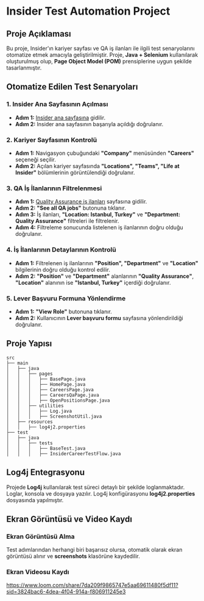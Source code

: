 # Insider Test Automation Project

## Proje Açıklaması
Bu proje, Insider'ın kariyer sayfası ve QA iş ilanları ile ilgili test senaryolarını otomatize etmek amacıyla geliştirilmiştir. 
Proje, **Java + Selenium** kullanılarak oluşturulmuş olup, **Page Object Model (POM)** prensiplerine uygun şekilde tasarlanmıştır.

## Otomatize Edilen Test Senaryoları

### 1. Insider Ana Sayfasının Açılması
- **Adım 1:** [Insider ana sayfasına](https://useinsider.com/) gidilir.
- **Adım 2:** Insider ana sayfasının başarıyla açıldığı doğrulanır.

### 2. Kariyer Sayfasının Kontrolü
- **Adım 1:** Navigasyon çubuğundaki **"Company"** menüsünden **"Careers"** seçeneği seçilir.
- **Adım 2:** Açılan kariyer sayfasında **"Locations", "Teams", "Life at Insider"** bölümlerinin görüntülendiği doğrulanır.

### 3. QA İş İlanlarının Filtrelenmesi
- **Adım 1:** [Quality Assurance iş ilanları](https://useinsider.com/careers/quality-assurance/) sayfasına gidilir.
- **Adım 2:** **"See all QA jobs"** butonuna tıklanır.
- **Adım 3:** İş ilanları, **"Location: Istanbul, Turkey"** ve **"Department: Quality Assurance"** filtreleri ile filtrelenir.
- **Adım 4:** Filtreleme sonucunda listelenen iş ilanlarının doğru olduğu doğrulanır.

### 4. İş İlanlarının Detaylarının Kontrolü
- **Adım 1:** Filtrelenen iş ilanlarının **"Position", "Department"** ve **"Location"** bilgilerinin doğru olduğu kontrol edilir.
- **Adım 2:** **"Position"** ve **"Department"** alanlarının **"Quality Assurance"**, **"Location"** alanının ise **"Istanbul, Turkey"** içerdiği doğrulanır.

### 5. Lever Başvuru Formuna Yönlendirme
- **Adım 1:** **"View Role"** butonuna tıklanır.
- **Adım 2:** Kullanıcının **Lever başvuru formu** sayfasına yönlendirildiği doğrulanır.

## Proje Yapısı
```
src
├── main
│   ├── java
│   │   ├── pages
│   │   │   ├── BasePage.java
│   │   │   ├── HomePage.java
│   │   │   ├── CareersPage.java
│   │   │   ├── CareersQaPage.java
│   │   │   ├── OpenPositionsPage.java
│   │   ├── utilities
│   │   │   ├── Log.java
│   │   │   ├── ScreenshotUtil.java
│   ├── resources
│   │   ├── log4j2.properties
├── test
│   ├── java
│   │   ├── tests
│   │   │   ├── BaseTest.java 
│   │   │   ├── InsiderCareerTestFlow.java
```

## Log4j Entegrasyonu
Projede **Log4j** kullanılarak test süreci detaylı bir şekilde loglanmaktadır. Loglar, konsola ve dosyaya yazılır. Log4j konfigürasyonu **log4j2.properties** dosyasında yapılmıştır.

## Ekran Görüntüsü ve Video Kaydı

### Ekran Görüntüsü Alma
Test adımlarından herhangi biri başarısız olursa, otomatik olarak ekran görüntüsü alınır ve **screenshots** klasörüne kaydedilir.

### Ekran Videosu Kaydı
https://www.loom.com/share/7da209f9865747e5aa69611480f5df11?sid=3824bac6-4dea-4f04-914a-f806911245e3
